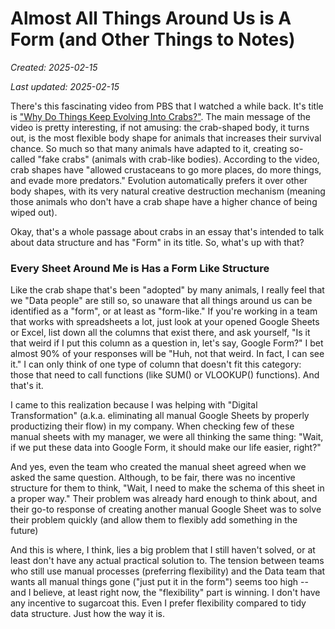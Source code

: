 # Almost All Things Around Us is A Form (and Other Things to Notes)

*Created: 2025-02-15*

*Last updated: 2025-02-15*

There's this fascinating video from PBS that I watched a while back. It's title is ["Why Do Things Keep Evolving Into Crabs?"](https://www.youtube.com/watch?v=wvfR3XLXPvw). The main message of the video is pretty interesting, if not amusing: the crab-shaped body, it turns out, is the most flexible body shape for animals that increases their survival chance. So much so that many animals have adapted to it, creating so-called "fake crabs" (animals with crab-like bodies). According to the video, crab shapes have "allowed crustaceans to go more places, do more things, and evade more predators." Evolution automatically prefers it over other body shapes, with its very natural creative destruction mechanism (meaning those animals who don't have a crab shape have a higher chance of being wiped out).

Okay, that's a whole passage about crabs in an essay that's intended to talk about data structure and has "Form" in its title. So, what's up with that?

### Every Sheet Around Me is Has a Form Like Structure

Like the crab shape that's been "adopted" by many animals, I really feel that we "Data people" are still so, so unaware that all things around us can be identified as a "form", or at least as "form-like." If you're working in a team that works with spreadsheets a lot, just look at your opened Google Sheets or Excel, list down all the columns that exist there, and ask yourself, "Is it that weird if I put this column as a question in, let's say, Google Form?" I bet almost 90% of your responses will be "Huh, not that weird. In fact, I can see it." I can only think of one type of column that doesn't fit this category: those that need to call functions (like SUM() or VLOOKUP() functions). And that's it.

I came to this realization because I was helping with "Digital Transformation" (a.k.a. eliminating all manual Google Sheets by properly productizing their flow) in my company. When checking few of these manual sheets with my manager, we were all thinking the same thing: "Wait, if we put these data into Google Form, it should make our life easier, right?"

And yes, even the team who created the manual sheet agreed when we asked the same question. Although, to be fair, there was no incentive structure for them to think, "Wait, I need to make the schema of this sheet in a proper way." Their problem was already hard enough to think about, and their go-to response of creating another manual Google Sheet was to solve their problem quickly (and allow them to flexibly add something in the future)

And this is where, I think, lies a big problem that I still haven't solved, or at least don't have any actual practical solution to. The tension between teams who still use manual processes (preferring flexibility) and the Data team that wants all manual things gone ("just put it in the form") seems too high -- and I believe, at least right now, the "flexibility" part is winning. I don't have any incentive to sugarcoat this. Even I prefer flexibility compared to tidy data structure. Just how the way it is.
